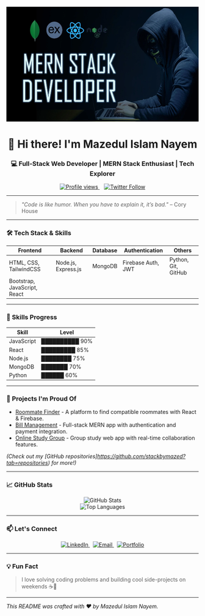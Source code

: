 <!-- MERN Stack Banner -->
<p align="center">
  <img src="https://raw.githubusercontent.com/stackbymazed/stackbymazed/refs/heads/main/wp8904080.webp" alt="MERN Stack" width="1000" height="300"/>
</p>

<h1 align="center">👋 Hi there! I'm Mazedul Islam Nayem</h1>
<h3 align="center">💻 Full-Stack Web Developer | MERN Stack Enthusiast | Tech Explorer</h3>

<p align="center">
  <a href="https://github.com/your-github-username">
    <img alt="Profile views" src="https://komarev.com/ghpvc/?username=your-github-username&style=flat-square&color=blue" />
  </a>
  &nbsp;&nbsp;
  <a href="https://twitter.com/your-twitter-handle" target="_blank">
    <img alt="Twitter Follow" src="https://img.shields.io/twitter/follow/your-twitter-handle?style=social" />
  </a>
</p>

---

> *"Code is like humor. When you have to explain it, it’s bad."* – Cory House

---

### 🛠️ Tech Stack & Skills

| Frontend                     | Backend                 | Database     | Authentication        | Others              |
| ---------------------------- | ----------------------- | ------------ | --------------------- | ------------------- |
| HTML, CSS, TailwindCSS       | Node.js, Express.js     | MongoDB      | Firebase Auth, JWT    | Python, Git, GitHub |
| Bootstrap, JavaScript, React |                         |              |                       |                     |

---

### 💪 Skills Progress

| Skill       | Level          |
| ----------- | -------------- |
| JavaScript  | ██████████ 90% |
| React      | █████████ 85%  |
| Node.js     | ████████ 75%   |
| MongoDB     | ███████ 70%    |
| Python     | ██████ 60%     |

---

### 🚀 Projects I'm Proud Of

- [Roommate Finder](https://github.com/your-github-username/roommate-finder) - A platform to find compatible roommates with React & Firebase.
- [Bill Management](https://github.com/your-github-username/bill-management) - Full-stack MERN app with authentication and payment integration.
- [Online Study Group](https://github.com/your-github-username/online-study-group) - Group study web app with real-time collaboration features.

*(Check out my [GitHub repositories]https://github.com/stackbymazed?tab=repositories) for more!)*

---

### 📈 GitHub Stats

<p align="center">
  <img src="https://github-readme-stats.vercel.app/api?username=your-github-username&show_icons=true&theme=radical" alt="GitHub Stats" />
  <br />
  <img src="https://github-readme-stats.vercel.app/api/top-langs/?username=your-github-username&layout=compact&theme=radical" alt="Top Languages" />
</p>

---

### 📫 Let's Connect

<p align="center">
  <a href="https://linkedin.com/in/your-link" target="_blank">
    <img src="https://img.shields.io/badge/LinkedIn-blue?style=flat&logo=linkedin" alt="LinkedIn" />
  </a> &nbsp;
  <a href="mailto:your-email@gmail.com" target="_blank">
    <img src="https://img.shields.io/badge/Email-grey?style=flat&logo=gmail" alt="Email" />
  </a> &nbsp;
  <a href="https://yourportfolio.com" target="_blank">
    <img src="https://img.shields.io/badge/Portfolio-website-green" alt="Portfolio" />
  </a>
</p>

---

### 💡 Fun Fact

> I love solving coding problems and building cool side-projects on weekends ☕🚀

---

*This README was crafted with ❤️ by Mazedul Islam Nayem.*
